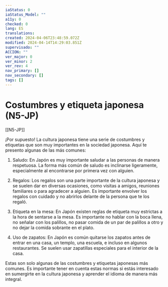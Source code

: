 ```yaml
---
iaStatus: 0
iaStatus_Model: ""
a11y: 0
checked: 0
lang: ES
translations: 
created: 2024-04-06T23:48:59.072Z
modified: 2024-04-14T14:29:03.851Z
supervisado: ""
ACCION: ""
ver_major: 0
ver_minor: 2
ver_rev: 4
nav_primary: []
nav_secondary: []
tags: []
---
```

# Costumbres y etiqueta japonesa (N5-JP)

[[N5-JP]]

¡Por supuesto! La cultura japonesa tiene una serie de costumbres y etiquetas que son muy importantes en la sociedad japonesa. Aquí te presento algunas de las más comunes:

1. Saludo: En Japón es muy importante saludar a las personas de manera respetuosa. La forma más común de saludo es inclinarse ligeramente, especialmente al encontrarse por primera vez con alguien.

2. Regalos: Los regalos son una parte importante de la cultura japonesa y se suelen dar en diversas ocasiones, como visitas a amigos, reuniones familiares o para agradecer a alguien. Es importante envolver los regalos con cuidado y no abrirlos delante de la persona que te los regaló.

3. Etiqueta en la mesa: En Japón existen reglas de etiqueta muy estrictas a la hora de sentarse a la mesa. Es importante no hablar con la boca llena, no señalar con los palillos, no pasar comida de un par de palillos a otro y no dejar la comida sobrante en el plato.

4. Uso de zapatos: En Japón es común quitarse los zapatos antes de entrar en una casa, un templo, una escuela, e incluso en algunos restaurantes. Se suelen usar zapatillas especiales para el interior de la casa.

Estas son solo algunas de las costumbres y etiquetas japonesas más comunes. Es importante tener en cuenta estas normas si estás interesado en sumergirte en la cultura japonesa y aprender el idioma de manera más integral.
